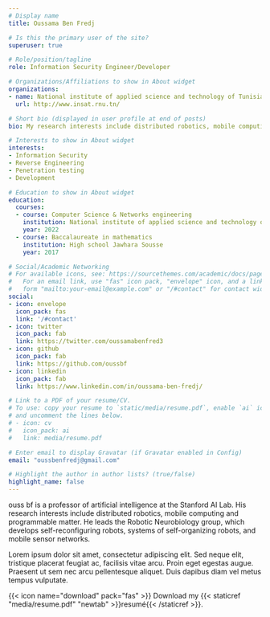 ```yaml
---
# Display name
title: Oussama Ben Fredj

# Is this the primary user of the site?
superuser: true

# Role/position/tagline
role: Information Security Engineer/Developer

# Organizations/Affiliations to show in About widget
organizations:
- name: National institute of applied science and technology of Tunisia (INSAT)
  url: http://www.insat.rnu.tn/

# Short bio (displayed in user profile at end of posts)
bio: My research interests include distributed robotics, mobile computing and programmable matter.

# Interests to show in About widget
interests:
- Information Security
- Reverse Engineering
- Penetration testing
- Development

# Education to show in About widget
education:
  courses:
  - course: Computer Science & Networks engineering
    institution: National institute of applied science and technology of Tunisia (INSAT)
    year: 2022
  - course: Baccalaureate in mathematics
    institution: High school Jawhara Sousse
    year: 2017

# Social/Academic Networking
# For available icons, see: https://sourcethemes.com/academic/docs/page-builder/#icons
#   For an email link, use "fas" icon pack, "envelope" icon, and a link in the
#   form "mailto:your-email@example.com" or "/#contact" for contact widget.
social:
- icon: envelope
  icon_pack: fas
  link: '/#contact'
- icon: twitter
  icon_pack: fab
  link: https://twitter.com/oussamabenfred3
- icon: github
  icon_pack: fab
  link: https://github.com/oussbf
- icon: linkedin
  icon_pack: fab
  link: https://www.linkedin.com/in/oussama-ben-fredj/

# Link to a PDF of your resume/CV.
# To use: copy your resume to `static/media/resume.pdf`, enable `ai` icons in `params.toml`, 
# and uncomment the lines below.
# - icon: cv
#   icon_pack: ai
#   link: media/resume.pdf

# Enter email to display Gravatar (if Gravatar enabled in Config)
email: "oussbenfredj@gmail.com"

# Highlight the author in author lists? (true/false)
highlight_name: false
---
```


ouss bf is a professor of artificial intelligence at the Stanford AI Lab. His research interests include distributed robotics, mobile computing and programmable matter. He leads the Robotic Neurobiology group, which develops self-reconfiguring robots, systems of self-organizing robots, and mobile sensor networks.

Lorem ipsum dolor sit amet, consectetur adipiscing elit. Sed neque elit, tristique placerat feugiat ac, facilisis vitae arcu. Proin eget egestas augue. Praesent ut sem nec arcu pellentesque aliquet. Duis dapibus diam vel metus tempus vulputate.

{{< icon name="download" pack="fas" >}} Download my {{< staticref "media/resume.pdf" "newtab" >}}resumé{{< /staticref >}}.
